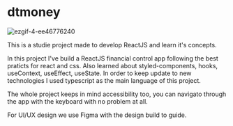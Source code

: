 # dtmoney
![ezgif-4-ee46776240](https://user-images.githubusercontent.com/60658855/167766042-7c8b9d88-ccce-4ab1-9c9e-21fac20d8d17.gif)

This is a studie project made to develop ReactJS and learn it's concepts.

In this project I've build a ReactJS financial control app following the best praticts for react and css. Also learned about styled-components, hooks, useContext, useEffect, useState. In order to keep update to new technologies I used typescript as the main language of this project.

The whole project keeps in mind accessibility too, you can navigato through the app with the keyboard with no problem at all.

For UI/UX design we use Figma with the design build to guide.
